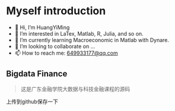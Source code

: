 # Myself introduction
- 👋 Hi, I’m HuangYiMing
- 👀 I’m interested in LaTex, Matlab, R, Julia, and so on. 
- 🌱 I’m currently learning Macroeconomic in Matlab with Dynare.
- 💞️ I’m looking to collaborate on ...
- 📫 How to reach me: 649933177@qq.com

<!---
a649933177/a649933177 is a ✨ special ✨ repository because its `README.md` (this file) appears on your GitHub profile.
You can click the Preview link to take a look at your changes.
--->

## Bigdata Finance

> 这是广东金融学院大数据与科技金融课程的源码

上传到github保存一下
